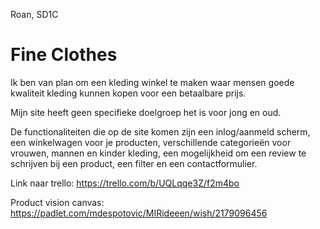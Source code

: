 Roan, SD1C

# Fine Clothes

Ik ben van plan om een kleding winkel te maken waar mensen goede kwaliteit kleding kunnen kopen voor een betaalbare prijs. 

Mijn site heeft geen specifieke doelgroep het is voor jong en oud. 

De functionaliteiten die op de site komen zijn een inlog/aanmeld scherm, een winkelwagen voor je producten, verschillende categorieën voor vrouwen, mannen en kinder kleding, een mogelijkheid om een review te schrijven bij een product, een filter en een contactformulier. 

Link naar trello:
https://trello.com/b/UQLqqe3Z/f2m4bo

Product vision canvas:
https://padlet.com/mdespotovic/MIRideeen/wish/2179096456

